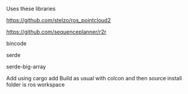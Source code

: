 Uses these libraries

https://github.com/stelzo/ros_pointcloud2

https://github.com/sequenceplanner/r2r

bincode

serde

serde-big-array

Add using cargo add <name>
Build as usual with colcon and then source install folder is ros workspace
